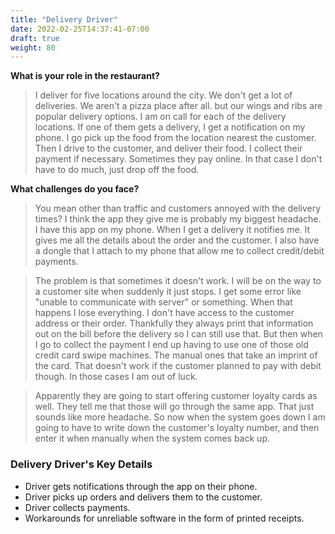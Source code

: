 ```yaml
---
title: "Delivery Driver"
date: 2022-02-25T14:37:41-07:00
draft: true
weight: 80
---
```


**What is your role in the restaurant?**

> I deliver for five locations around the city. We don't get a lot of deliveries. We aren't a pizza place after all. but our wings and ribs are popular delivery options. I am on call for each of the delivery locations. If one of them gets a delivery, I get a notification on my phone. I go pick up the food from the location nearest the customer. Then I drive to the customer, and deliver their food. I collect their payment if necessary. Sometimes they pay online. In  that case I don't have to do much, just drop off the food.

**What challenges do you face?**

> You mean other than traffic and customers annoyed with the delivery times? I think the app they give me is probably my biggest headache. I have this app on my phone. When I get a delivery it notifies me. It gives me all the details about the order and the customer. I also have a dongle that I attach to my phone that allow me to collect credit/debit payments.

> The problem is that sometimes it doesn't work. I will be on the way to a customer site when suddenly it just stops. I get some error like "unable to communicate with server" or something. When that happens I lose everything. I don't have access to the customer address or their order. Thankfully they always print that information out on the bill before the delivery so I can still use that. But then when I go to collect the payment I end up having to use one of those old credit card swipe machines. The manual ones that take an imprint of the card. That doesn't work if the customer  planned to pay with debit though. In those cases I am out of luck. 

> Apparently they are going to start offering customer loyalty cards as well. They tell me that those will go through the same app. That just sounds like more headache. So now when the system goes down I am going to have to write down the customer's loyalty number, and then enter it when manually when the system comes back up.

### Delivery Driver's Key Details

- Driver gets notifications through the app on their phone.
- Driver picks up orders and delivers them to the customer.
- Driver collects payments.
- Workarounds for unreliable software in the form of printed receipts.
